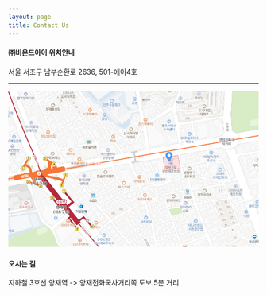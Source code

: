 ```yaml
---
layout: page
title: Contact Us
---
```


#### ㈜비욘드아이 위치안내

서울 서초구 남부순환로 2636, 501-에이4호 

---

![map](./assets/img/map.png)


#### 오시는 길

지하철 3호선 양재역 -> 양재전화국사거리쪽 도보 5분 거리


<p>
<script>
var mapContainer = document.getElementById('map'), // 지도를 표시할 div 
    mapOption = { 
        center: new daum.maps.LatLng(37.4848651314049, 127.03911387726), // 지도의 중심좌표
        level: 3 // 지도의 확대 레벨
    };

var map = new daum.maps.Map(mapContainer, mapOption); // 지도를 생성합니다

// 커스텀 오버레이에 표시할 내용입니다     
// HTML 문자열 또는 Dom Element 입니다 
var content = '<div class="daum_map bd_name">성문빌딩</div><div class="daum_map_arrow"></div>';

// 커스텀 오버레이가 표시될 위치입니다 
var position = new daum.maps.LatLng(37.4848651314049, 127.03911387726);  

// 커스텀 오버레이를 생성합니다
var customOverlay = new daum.maps.CustomOverlay({
    position: position,
    content: content   
});

// 커스텀 오버레이를 지도에 표시합니다
customOverlay.setMap(map);

var markerPosition  = new daum.maps.LatLng(37.4848651314049, 127.03911387726);  

// 마커를 생성합니다
var marker = new daum.maps.Marker({
    position: markerPosition
});

// 마커가 지도 위에 표시되도록 설정합니다
marker.setMap(map);

</script>
</p>
